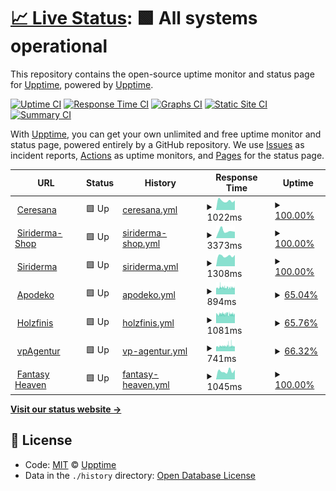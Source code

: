 # [📈 Live Status](https://upptime.github.io/upptime): <!--live status--> **🟩 All systems operational**

This repository contains the open-source uptime monitor and status page for [Upptime](https://upptime.js.org), powered by [Upptime](https://github.com/upptime/upptime).

[![Uptime CI](https://github.com/koj-co/upptime/workflows/Uptime%20CI/badge.svg)](https://github.com/koj-co/upptime/actions?query=workflow%3A%22Uptime+CI%22)
[![Response Time CI](https://github.com/koj-co/upptime/workflows/Response%20Time%20CI/badge.svg)](https://github.com/koj-co/upptime/actions?query=workflow%3A%22Response+Time+CI%22)
[![Graphs CI](https://github.com/koj-co/upptime/workflows/Graphs%20CI/badge.svg)](https://github.com/koj-co/upptime/actions?query=workflow%3A%22Graphs+CI%22)
[![Static Site CI](https://github.com/koj-co/upptime/workflows/Static%20Site%20CI/badge.svg)](https://github.com/koj-co/upptime/actions?query=workflow%3A%22Static+Site+CI%22)
[![Summary CI](https://github.com/koj-co/upptime/workflows/Summary%20CI/badge.svg)](https://github.com/koj-co/upptime/actions?query=workflow%3A%22Summary+CI%22)

With [Upptime](https://upptime.js.org), you can get your own unlimited and free uptime monitor and status page, powered entirely by a GitHub repository. We use [Issues](https://github.com/upptime/upptime/issues) as incident reports, [Actions](https://github.com/Dodger77/upptime/actions) as uptime monitors, and [Pages](https://upptime.github.io/upptime) for the status page.

<!--start: status pages-->
<!-- This summary is generated by Upptime (https://github.com/upptime/upptime) -->
<!-- Do not edit this manually, your changes will be overwritten -->
<!-- prettier-ignore -->
| URL | Status | History | Response Time | Uptime |
| --- | ------ | ------- | ------------- | ------ |
| <img alt="" src="https://favicons.githubusercontent.com/www.ceresana.com" height="13"> [Ceresana](https://www.ceresana.com) | 🟩 Up | [ceresana.yml](https://github.com/Dodger77/upptime/commits/HEAD/history/ceresana.yml) | <details><summary><img alt="Response time graph" src="./graphs/ceresana/response-time-week.png" height="20"> 1022ms</summary><br><a href="https://Dodger77.github.io/upptime/history/ceresana"><img alt="Response time 951" src="https://img.shields.io/endpoint?url=https%3A%2F%2Fraw.githubusercontent.com%2FDodger77%2Fupptime%2FHEAD%2Fapi%2Fceresana%2Fresponse-time.json"></a><br><a href="https://Dodger77.github.io/upptime/history/ceresana"><img alt="24-hour response time 1045" src="https://img.shields.io/endpoint?url=https%3A%2F%2Fraw.githubusercontent.com%2FDodger77%2Fupptime%2FHEAD%2Fapi%2Fceresana%2Fresponse-time-day.json"></a><br><a href="https://Dodger77.github.io/upptime/history/ceresana"><img alt="7-day response time 1022" src="https://img.shields.io/endpoint?url=https%3A%2F%2Fraw.githubusercontent.com%2FDodger77%2Fupptime%2FHEAD%2Fapi%2Fceresana%2Fresponse-time-week.json"></a><br><a href="https://Dodger77.github.io/upptime/history/ceresana"><img alt="30-day response time 1086" src="https://img.shields.io/endpoint?url=https%3A%2F%2Fraw.githubusercontent.com%2FDodger77%2Fupptime%2FHEAD%2Fapi%2Fceresana%2Fresponse-time-month.json"></a><br><a href="https://Dodger77.github.io/upptime/history/ceresana"><img alt="1-year response time 954" src="https://img.shields.io/endpoint?url=https%3A%2F%2Fraw.githubusercontent.com%2FDodger77%2Fupptime%2FHEAD%2Fapi%2Fceresana%2Fresponse-time-year.json"></a></details> | <details><summary><a href="https://Dodger77.github.io/upptime/history/ceresana">100.00%</a></summary><a href="https://Dodger77.github.io/upptime/history/ceresana"><img alt="All-time uptime 99.99%" src="https://img.shields.io/endpoint?url=https%3A%2F%2Fraw.githubusercontent.com%2FDodger77%2Fupptime%2FHEAD%2Fapi%2Fceresana%2Fuptime.json"></a><br><a href="https://Dodger77.github.io/upptime/history/ceresana"><img alt="24-hour uptime 100.00%" src="https://img.shields.io/endpoint?url=https%3A%2F%2Fraw.githubusercontent.com%2FDodger77%2Fupptime%2FHEAD%2Fapi%2Fceresana%2Fuptime-day.json"></a><br><a href="https://Dodger77.github.io/upptime/history/ceresana"><img alt="7-day uptime 100.00%" src="https://img.shields.io/endpoint?url=https%3A%2F%2Fraw.githubusercontent.com%2FDodger77%2Fupptime%2FHEAD%2Fapi%2Fceresana%2Fuptime-week.json"></a><br><a href="https://Dodger77.github.io/upptime/history/ceresana"><img alt="30-day uptime 100.00%" src="https://img.shields.io/endpoint?url=https%3A%2F%2Fraw.githubusercontent.com%2FDodger77%2Fupptime%2FHEAD%2Fapi%2Fceresana%2Fuptime-month.json"></a><br><a href="https://Dodger77.github.io/upptime/history/ceresana"><img alt="1-year uptime 99.98%" src="https://img.shields.io/endpoint?url=https%3A%2F%2Fraw.githubusercontent.com%2FDodger77%2Fupptime%2FHEAD%2Fapi%2Fceresana%2Fuptime-year.json"></a></details>
| <img alt="" src="https://favicons.githubusercontent.com/shop.siriderma.de" height="13"> [Siriderma-Shop](https://shop.siriderma.de) | 🟩 Up | [siriderma-shop.yml](https://github.com/Dodger77/upptime/commits/HEAD/history/siriderma-shop.yml) | <details><summary><img alt="Response time graph" src="./graphs/siriderma-shop/response-time-week.png" height="20"> 3373ms</summary><br><a href="https://Dodger77.github.io/upptime/history/siriderma-shop"><img alt="Response time 3433" src="https://img.shields.io/endpoint?url=https%3A%2F%2Fraw.githubusercontent.com%2FDodger77%2Fupptime%2FHEAD%2Fapi%2Fsiriderma-shop%2Fresponse-time.json"></a><br><a href="https://Dodger77.github.io/upptime/history/siriderma-shop"><img alt="24-hour response time 2955" src="https://img.shields.io/endpoint?url=https%3A%2F%2Fraw.githubusercontent.com%2FDodger77%2Fupptime%2FHEAD%2Fapi%2Fsiriderma-shop%2Fresponse-time-day.json"></a><br><a href="https://Dodger77.github.io/upptime/history/siriderma-shop"><img alt="7-day response time 3373" src="https://img.shields.io/endpoint?url=https%3A%2F%2Fraw.githubusercontent.com%2FDodger77%2Fupptime%2FHEAD%2Fapi%2Fsiriderma-shop%2Fresponse-time-week.json"></a><br><a href="https://Dodger77.github.io/upptime/history/siriderma-shop"><img alt="30-day response time 3169" src="https://img.shields.io/endpoint?url=https%3A%2F%2Fraw.githubusercontent.com%2FDodger77%2Fupptime%2FHEAD%2Fapi%2Fsiriderma-shop%2Fresponse-time-month.json"></a><br><a href="https://Dodger77.github.io/upptime/history/siriderma-shop"><img alt="1-year response time 3386" src="https://img.shields.io/endpoint?url=https%3A%2F%2Fraw.githubusercontent.com%2FDodger77%2Fupptime%2FHEAD%2Fapi%2Fsiriderma-shop%2Fresponse-time-year.json"></a></details> | <details><summary><a href="https://Dodger77.github.io/upptime/history/siriderma-shop">100.00%</a></summary><a href="https://Dodger77.github.io/upptime/history/siriderma-shop"><img alt="All-time uptime 99.78%" src="https://img.shields.io/endpoint?url=https%3A%2F%2Fraw.githubusercontent.com%2FDodger77%2Fupptime%2FHEAD%2Fapi%2Fsiriderma-shop%2Fuptime.json"></a><br><a href="https://Dodger77.github.io/upptime/history/siriderma-shop"><img alt="24-hour uptime 100.00%" src="https://img.shields.io/endpoint?url=https%3A%2F%2Fraw.githubusercontent.com%2FDodger77%2Fupptime%2FHEAD%2Fapi%2Fsiriderma-shop%2Fuptime-day.json"></a><br><a href="https://Dodger77.github.io/upptime/history/siriderma-shop"><img alt="7-day uptime 100.00%" src="https://img.shields.io/endpoint?url=https%3A%2F%2Fraw.githubusercontent.com%2FDodger77%2Fupptime%2FHEAD%2Fapi%2Fsiriderma-shop%2Fuptime-week.json"></a><br><a href="https://Dodger77.github.io/upptime/history/siriderma-shop"><img alt="30-day uptime 100.00%" src="https://img.shields.io/endpoint?url=https%3A%2F%2Fraw.githubusercontent.com%2FDodger77%2Fupptime%2FHEAD%2Fapi%2Fsiriderma-shop%2Fuptime-month.json"></a><br><a href="https://Dodger77.github.io/upptime/history/siriderma-shop"><img alt="1-year uptime 99.89%" src="https://img.shields.io/endpoint?url=https%3A%2F%2Fraw.githubusercontent.com%2FDodger77%2Fupptime%2FHEAD%2Fapi%2Fsiriderma-shop%2Fuptime-year.json"></a></details>
| <img alt="" src="https://favicons.githubusercontent.com/www.siriderma.de" height="13"> [Siriderma](https://www.siriderma.de) | 🟩 Up | [siriderma.yml](https://github.com/Dodger77/upptime/commits/HEAD/history/siriderma.yml) | <details><summary><img alt="Response time graph" src="./graphs/siriderma/response-time-week.png" height="20"> 1308ms</summary><br><a href="https://Dodger77.github.io/upptime/history/siriderma"><img alt="Response time 1108" src="https://img.shields.io/endpoint?url=https%3A%2F%2Fraw.githubusercontent.com%2FDodger77%2Fupptime%2FHEAD%2Fapi%2Fsiriderma%2Fresponse-time.json"></a><br><a href="https://Dodger77.github.io/upptime/history/siriderma"><img alt="24-hour response time 1418" src="https://img.shields.io/endpoint?url=https%3A%2F%2Fraw.githubusercontent.com%2FDodger77%2Fupptime%2FHEAD%2Fapi%2Fsiriderma%2Fresponse-time-day.json"></a><br><a href="https://Dodger77.github.io/upptime/history/siriderma"><img alt="7-day response time 1308" src="https://img.shields.io/endpoint?url=https%3A%2F%2Fraw.githubusercontent.com%2FDodger77%2Fupptime%2FHEAD%2Fapi%2Fsiriderma%2Fresponse-time-week.json"></a><br><a href="https://Dodger77.github.io/upptime/history/siriderma"><img alt="30-day response time 1333" src="https://img.shields.io/endpoint?url=https%3A%2F%2Fraw.githubusercontent.com%2FDodger77%2Fupptime%2FHEAD%2Fapi%2Fsiriderma%2Fresponse-time-month.json"></a><br><a href="https://Dodger77.github.io/upptime/history/siriderma"><img alt="1-year response time 1107" src="https://img.shields.io/endpoint?url=https%3A%2F%2Fraw.githubusercontent.com%2FDodger77%2Fupptime%2FHEAD%2Fapi%2Fsiriderma%2Fresponse-time-year.json"></a></details> | <details><summary><a href="https://Dodger77.github.io/upptime/history/siriderma">100.00%</a></summary><a href="https://Dodger77.github.io/upptime/history/siriderma"><img alt="All-time uptime 99.80%" src="https://img.shields.io/endpoint?url=https%3A%2F%2Fraw.githubusercontent.com%2FDodger77%2Fupptime%2FHEAD%2Fapi%2Fsiriderma%2Fuptime.json"></a><br><a href="https://Dodger77.github.io/upptime/history/siriderma"><img alt="24-hour uptime 100.00%" src="https://img.shields.io/endpoint?url=https%3A%2F%2Fraw.githubusercontent.com%2FDodger77%2Fupptime%2FHEAD%2Fapi%2Fsiriderma%2Fuptime-day.json"></a><br><a href="https://Dodger77.github.io/upptime/history/siriderma"><img alt="7-day uptime 100.00%" src="https://img.shields.io/endpoint?url=https%3A%2F%2Fraw.githubusercontent.com%2FDodger77%2Fupptime%2FHEAD%2Fapi%2Fsiriderma%2Fuptime-week.json"></a><br><a href="https://Dodger77.github.io/upptime/history/siriderma"><img alt="30-day uptime 100.00%" src="https://img.shields.io/endpoint?url=https%3A%2F%2Fraw.githubusercontent.com%2FDodger77%2Fupptime%2FHEAD%2Fapi%2Fsiriderma%2Fuptime-month.json"></a><br><a href="https://Dodger77.github.io/upptime/history/siriderma"><img alt="1-year uptime 99.90%" src="https://img.shields.io/endpoint?url=https%3A%2F%2Fraw.githubusercontent.com%2FDodger77%2Fupptime%2FHEAD%2Fapi%2Fsiriderma%2Fuptime-year.json"></a></details>
| <img alt="" src="https://favicons.githubusercontent.com/www.apodeko.de" height="13"> [Apodeko](https://www.apodeko.de) | 🟩 Up | [apodeko.yml](https://github.com/Dodger77/upptime/commits/HEAD/history/apodeko.yml) | <details><summary><img alt="Response time graph" src="./graphs/apodeko/response-time-week.png" height="20"> 894ms</summary><br><a href="https://Dodger77.github.io/upptime/history/apodeko"><img alt="Response time 868" src="https://img.shields.io/endpoint?url=https%3A%2F%2Fraw.githubusercontent.com%2FDodger77%2Fupptime%2FHEAD%2Fapi%2Fapodeko%2Fresponse-time.json"></a><br><a href="https://Dodger77.github.io/upptime/history/apodeko"><img alt="24-hour response time 891" src="https://img.shields.io/endpoint?url=https%3A%2F%2Fraw.githubusercontent.com%2FDodger77%2Fupptime%2FHEAD%2Fapi%2Fapodeko%2Fresponse-time-day.json"></a><br><a href="https://Dodger77.github.io/upptime/history/apodeko"><img alt="7-day response time 894" src="https://img.shields.io/endpoint?url=https%3A%2F%2Fraw.githubusercontent.com%2FDodger77%2Fupptime%2FHEAD%2Fapi%2Fapodeko%2Fresponse-time-week.json"></a><br><a href="https://Dodger77.github.io/upptime/history/apodeko"><img alt="30-day response time 891" src="https://img.shields.io/endpoint?url=https%3A%2F%2Fraw.githubusercontent.com%2FDodger77%2Fupptime%2FHEAD%2Fapi%2Fapodeko%2Fresponse-time-month.json"></a><br><a href="https://Dodger77.github.io/upptime/history/apodeko"><img alt="1-year response time 871" src="https://img.shields.io/endpoint?url=https%3A%2F%2Fraw.githubusercontent.com%2FDodger77%2Fupptime%2FHEAD%2Fapi%2Fapodeko%2Fresponse-time-year.json"></a></details> | <details><summary><a href="https://Dodger77.github.io/upptime/history/apodeko">65.04%</a></summary><a href="https://Dodger77.github.io/upptime/history/apodeko"><img alt="All-time uptime 99.47%" src="https://img.shields.io/endpoint?url=https%3A%2F%2Fraw.githubusercontent.com%2FDodger77%2Fupptime%2FHEAD%2Fapi%2Fapodeko%2Fuptime.json"></a><br><a href="https://Dodger77.github.io/upptime/history/apodeko"><img alt="24-hour uptime 53.39%" src="https://img.shields.io/endpoint?url=https%3A%2F%2Fraw.githubusercontent.com%2FDodger77%2Fupptime%2FHEAD%2Fapi%2Fapodeko%2Fuptime-day.json"></a><br><a href="https://Dodger77.github.io/upptime/history/apodeko"><img alt="7-day uptime 65.04%" src="https://img.shields.io/endpoint?url=https%3A%2F%2Fraw.githubusercontent.com%2FDodger77%2Fupptime%2FHEAD%2Fapi%2Fapodeko%2Fuptime-week.json"></a><br><a href="https://Dodger77.github.io/upptime/history/apodeko"><img alt="30-day uptime 89.94%" src="https://img.shields.io/endpoint?url=https%3A%2F%2Fraw.githubusercontent.com%2FDodger77%2Fupptime%2FHEAD%2Fapi%2Fapodeko%2Fuptime-month.json"></a><br><a href="https://Dodger77.github.io/upptime/history/apodeko"><img alt="1-year uptime 99.16%" src="https://img.shields.io/endpoint?url=https%3A%2F%2Fraw.githubusercontent.com%2FDodger77%2Fupptime%2FHEAD%2Fapi%2Fapodeko%2Fuptime-year.json"></a></details>
| <img alt="" src="https://favicons.githubusercontent.com/www.holzfinis.de" height="13"> [Holzfinis](https://www.holzfinis.de) | 🟩 Up | [holzfinis.yml](https://github.com/Dodger77/upptime/commits/HEAD/history/holzfinis.yml) | <details><summary><img alt="Response time graph" src="./graphs/holzfinis/response-time-week.png" height="20"> 1081ms</summary><br><a href="https://Dodger77.github.io/upptime/history/holzfinis"><img alt="Response time 1691" src="https://img.shields.io/endpoint?url=https%3A%2F%2Fraw.githubusercontent.com%2FDodger77%2Fupptime%2FHEAD%2Fapi%2Fholzfinis%2Fresponse-time.json"></a><br><a href="https://Dodger77.github.io/upptime/history/holzfinis"><img alt="24-hour response time 1101" src="https://img.shields.io/endpoint?url=https%3A%2F%2Fraw.githubusercontent.com%2FDodger77%2Fupptime%2FHEAD%2Fapi%2Fholzfinis%2Fresponse-time-day.json"></a><br><a href="https://Dodger77.github.io/upptime/history/holzfinis"><img alt="7-day response time 1081" src="https://img.shields.io/endpoint?url=https%3A%2F%2Fraw.githubusercontent.com%2FDodger77%2Fupptime%2FHEAD%2Fapi%2Fholzfinis%2Fresponse-time-week.json"></a><br><a href="https://Dodger77.github.io/upptime/history/holzfinis"><img alt="30-day response time 1084" src="https://img.shields.io/endpoint?url=https%3A%2F%2Fraw.githubusercontent.com%2FDodger77%2Fupptime%2FHEAD%2Fapi%2Fholzfinis%2Fresponse-time-month.json"></a><br><a href="https://Dodger77.github.io/upptime/history/holzfinis"><img alt="1-year response time 1783" src="https://img.shields.io/endpoint?url=https%3A%2F%2Fraw.githubusercontent.com%2FDodger77%2Fupptime%2FHEAD%2Fapi%2Fholzfinis%2Fresponse-time-year.json"></a></details> | <details><summary><a href="https://Dodger77.github.io/upptime/history/holzfinis">65.76%</a></summary><a href="https://Dodger77.github.io/upptime/history/holzfinis"><img alt="All-time uptime 99.44%" src="https://img.shields.io/endpoint?url=https%3A%2F%2Fraw.githubusercontent.com%2FDodger77%2Fupptime%2FHEAD%2Fapi%2Fholzfinis%2Fuptime.json"></a><br><a href="https://Dodger77.github.io/upptime/history/holzfinis"><img alt="24-hour uptime 53.88%" src="https://img.shields.io/endpoint?url=https%3A%2F%2Fraw.githubusercontent.com%2FDodger77%2Fupptime%2FHEAD%2Fapi%2Fholzfinis%2Fuptime-day.json"></a><br><a href="https://Dodger77.github.io/upptime/history/holzfinis"><img alt="7-day uptime 65.76%" src="https://img.shields.io/endpoint?url=https%3A%2F%2Fraw.githubusercontent.com%2FDodger77%2Fupptime%2FHEAD%2Fapi%2Fholzfinis%2Fuptime-week.json"></a><br><a href="https://Dodger77.github.io/upptime/history/holzfinis"><img alt="30-day uptime 89.95%" src="https://img.shields.io/endpoint?url=https%3A%2F%2Fraw.githubusercontent.com%2FDodger77%2Fupptime%2FHEAD%2Fapi%2Fholzfinis%2Fuptime-month.json"></a><br><a href="https://Dodger77.github.io/upptime/history/holzfinis"><img alt="1-year uptime 99.16%" src="https://img.shields.io/endpoint?url=https%3A%2F%2Fraw.githubusercontent.com%2FDodger77%2Fupptime%2FHEAD%2Fapi%2Fholzfinis%2Fuptime-year.json"></a></details>
| <img alt="" src="https://favicons.githubusercontent.com/www.vp-agentur.de" height="13"> [vpAgentur](https://www.vp-agentur.de) | 🟩 Up | [vp-agentur.yml](https://github.com/Dodger77/upptime/commits/HEAD/history/vp-agentur.yml) | <details><summary><img alt="Response time graph" src="./graphs/vp-agentur/response-time-week.png" height="20"> 741ms</summary><br><a href="https://Dodger77.github.io/upptime/history/vp-agentur"><img alt="Response time 712" src="https://img.shields.io/endpoint?url=https%3A%2F%2Fraw.githubusercontent.com%2FDodger77%2Fupptime%2FHEAD%2Fapi%2Fvp-agentur%2Fresponse-time.json"></a><br><a href="https://Dodger77.github.io/upptime/history/vp-agentur"><img alt="24-hour response time 724" src="https://img.shields.io/endpoint?url=https%3A%2F%2Fraw.githubusercontent.com%2FDodger77%2Fupptime%2FHEAD%2Fapi%2Fvp-agentur%2Fresponse-time-day.json"></a><br><a href="https://Dodger77.github.io/upptime/history/vp-agentur"><img alt="7-day response time 741" src="https://img.shields.io/endpoint?url=https%3A%2F%2Fraw.githubusercontent.com%2FDodger77%2Fupptime%2FHEAD%2Fapi%2Fvp-agentur%2Fresponse-time-week.json"></a><br><a href="https://Dodger77.github.io/upptime/history/vp-agentur"><img alt="30-day response time 733" src="https://img.shields.io/endpoint?url=https%3A%2F%2Fraw.githubusercontent.com%2FDodger77%2Fupptime%2FHEAD%2Fapi%2Fvp-agentur%2Fresponse-time-month.json"></a><br><a href="https://Dodger77.github.io/upptime/history/vp-agentur"><img alt="1-year response time 712" src="https://img.shields.io/endpoint?url=https%3A%2F%2Fraw.githubusercontent.com%2FDodger77%2Fupptime%2FHEAD%2Fapi%2Fvp-agentur%2Fresponse-time-year.json"></a></details> | <details><summary><a href="https://Dodger77.github.io/upptime/history/vp-agentur">66.32%</a></summary><a href="https://Dodger77.github.io/upptime/history/vp-agentur"><img alt="All-time uptime 99.44%" src="https://img.shields.io/endpoint?url=https%3A%2F%2Fraw.githubusercontent.com%2FDodger77%2Fupptime%2FHEAD%2Fapi%2Fvp-agentur%2Fuptime.json"></a><br><a href="https://Dodger77.github.io/upptime/history/vp-agentur"><img alt="24-hour uptime 54.37%" src="https://img.shields.io/endpoint?url=https%3A%2F%2Fraw.githubusercontent.com%2FDodger77%2Fupptime%2FHEAD%2Fapi%2Fvp-agentur%2Fuptime-day.json"></a><br><a href="https://Dodger77.github.io/upptime/history/vp-agentur"><img alt="7-day uptime 66.32%" src="https://img.shields.io/endpoint?url=https%3A%2F%2Fraw.githubusercontent.com%2FDodger77%2Fupptime%2FHEAD%2Fapi%2Fvp-agentur%2Fuptime-week.json"></a><br><a href="https://Dodger77.github.io/upptime/history/vp-agentur"><img alt="30-day uptime 89.95%" src="https://img.shields.io/endpoint?url=https%3A%2F%2Fraw.githubusercontent.com%2FDodger77%2Fupptime%2FHEAD%2Fapi%2Fvp-agentur%2Fuptime-month.json"></a><br><a href="https://Dodger77.github.io/upptime/history/vp-agentur"><img alt="1-year uptime 99.16%" src="https://img.shields.io/endpoint?url=https%3A%2F%2Fraw.githubusercontent.com%2FDodger77%2Fupptime%2FHEAD%2Fapi%2Fvp-agentur%2Fuptime-year.json"></a></details>
| <img alt="" src="https://favicons.githubusercontent.com/www.fantasy-heaven.de" height="13"> [Fantasy Heaven](https://www.fantasy-heaven.de) | 🟩 Up | [fantasy-heaven.yml](https://github.com/Dodger77/upptime/commits/HEAD/history/fantasy-heaven.yml) | <details><summary><img alt="Response time graph" src="./graphs/fantasy-heaven/response-time-week.png" height="20"> 1045ms</summary><br><a href="https://Dodger77.github.io/upptime/history/fantasy-heaven"><img alt="Response time 1050" src="https://img.shields.io/endpoint?url=https%3A%2F%2Fraw.githubusercontent.com%2FDodger77%2Fupptime%2FHEAD%2Fapi%2Ffantasy-heaven%2Fresponse-time.json"></a><br><a href="https://Dodger77.github.io/upptime/history/fantasy-heaven"><img alt="24-hour response time 1204" src="https://img.shields.io/endpoint?url=https%3A%2F%2Fraw.githubusercontent.com%2FDodger77%2Fupptime%2FHEAD%2Fapi%2Ffantasy-heaven%2Fresponse-time-day.json"></a><br><a href="https://Dodger77.github.io/upptime/history/fantasy-heaven"><img alt="7-day response time 1045" src="https://img.shields.io/endpoint?url=https%3A%2F%2Fraw.githubusercontent.com%2FDodger77%2Fupptime%2FHEAD%2Fapi%2Ffantasy-heaven%2Fresponse-time-week.json"></a><br><a href="https://Dodger77.github.io/upptime/history/fantasy-heaven"><img alt="30-day response time 1059" src="https://img.shields.io/endpoint?url=https%3A%2F%2Fraw.githubusercontent.com%2FDodger77%2Fupptime%2FHEAD%2Fapi%2Ffantasy-heaven%2Fresponse-time-month.json"></a><br><a href="https://Dodger77.github.io/upptime/history/fantasy-heaven"><img alt="1-year response time 1046" src="https://img.shields.io/endpoint?url=https%3A%2F%2Fraw.githubusercontent.com%2FDodger77%2Fupptime%2FHEAD%2Fapi%2Ffantasy-heaven%2Fresponse-time-year.json"></a></details> | <details><summary><a href="https://Dodger77.github.io/upptime/history/fantasy-heaven">100.00%</a></summary><a href="https://Dodger77.github.io/upptime/history/fantasy-heaven"><img alt="All-time uptime 99.85%" src="https://img.shields.io/endpoint?url=https%3A%2F%2Fraw.githubusercontent.com%2FDodger77%2Fupptime%2FHEAD%2Fapi%2Ffantasy-heaven%2Fuptime.json"></a><br><a href="https://Dodger77.github.io/upptime/history/fantasy-heaven"><img alt="24-hour uptime 100.00%" src="https://img.shields.io/endpoint?url=https%3A%2F%2Fraw.githubusercontent.com%2FDodger77%2Fupptime%2FHEAD%2Fapi%2Ffantasy-heaven%2Fuptime-day.json"></a><br><a href="https://Dodger77.github.io/upptime/history/fantasy-heaven"><img alt="7-day uptime 100.00%" src="https://img.shields.io/endpoint?url=https%3A%2F%2Fraw.githubusercontent.com%2FDodger77%2Fupptime%2FHEAD%2Fapi%2Ffantasy-heaven%2Fuptime-week.json"></a><br><a href="https://Dodger77.github.io/upptime/history/fantasy-heaven"><img alt="30-day uptime 100.00%" src="https://img.shields.io/endpoint?url=https%3A%2F%2Fraw.githubusercontent.com%2FDodger77%2Fupptime%2FHEAD%2Fapi%2Ffantasy-heaven%2Fuptime-month.json"></a><br><a href="https://Dodger77.github.io/upptime/history/fantasy-heaven"><img alt="1-year uptime 99.85%" src="https://img.shields.io/endpoint?url=https%3A%2F%2Fraw.githubusercontent.com%2FDodger77%2Fupptime%2FHEAD%2Fapi%2Ffantasy-heaven%2Fuptime-year.json"></a></details>

<!--end: status pages-->

[**Visit our status website →**](https://dodger77.github.io/upptime)

## 📄 License

- Code: [MIT](./LICENSE) © [Upptime](https://upptime.js.org)
- Data in the `./history` directory: [Open Database License](https://opendatacommons.org/licenses/odbl/1-0/)
